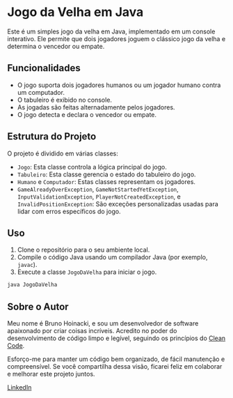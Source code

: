 # Jogo da Velha em Java

Este é um simples jogo da velha em Java, implementado em um console interativo. Ele permite que dois jogadores joguem o clássico jogo da velha e determina o vencedor ou empate.

## Funcionalidades

- O jogo suporta dois jogadores humanos ou um jogador humano contra um computador.
- O tabuleiro é exibido no console.
- As jogadas são feitas alternadamente pelos jogadores.
- O jogo detecta e declara o vencedor ou empate.

## Estrutura do Projeto

O projeto é dividido em várias classes:

- `Jogo`: Esta classe controla a lógica principal do jogo.
- `Tabuleiro`: Esta classe gerencia o estado do tabuleiro do jogo.
- `Humano` e `Computador`: Estas classes representam os jogadores.
- `GameAlreadyOverException`, `GameNotStartedYetException`, `InputValidationException`, `PlayerNotCreatedException`, e `InvalidPositionException`: São exceções personalizadas usadas para lidar com erros específicos do jogo.

## Uso

1. Clone o repositório para o seu ambiente local.
2. Compile o código Java usando um compilador Java (por exemplo, `javac`).
3. Execute a classe `JogoDaVelha` para iniciar o jogo.

```bash
java JogoDaVelha
```

## Sobre o Autor

Meu nome é Bruno Hoinacki, e sou um desenvolvedor de software apaixonado por criar coisas incríveis. Acredito no poder do desenvolvimento de código limpo e legível, seguindo os princípios do [Clean Code](https://en.wikipedia.org/wiki/Clean_Code).

Esforço-me para manter um código bem organizado, de fácil manutenção e compreensível. Se você compartilha dessa visão, ficarei feliz em colaborar e melhorar este projeto juntos.

[LinkedIn](https://www.linkedin.com/in/bruno-hoinacki-035134175/)

